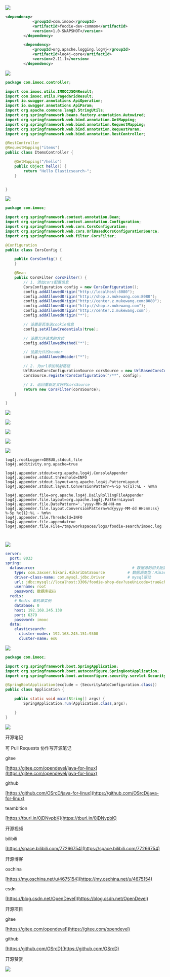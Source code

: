 ![](https://tcs.teambition.net/storage/3121e11a3998ad4d8f56d4f5ff4f7539648c?Signature=eyJhbGciOiJIUzI1NiIsInR5cCI6IkpXVCJ9.eyJBcHBJRCI6IjU5Mzc3MGZmODM5NjMyMDAyZTAzNThmMSIsIl9hcHBJZCI6IjU5Mzc3MGZmODM5NjMyMDAyZTAzNThmMSIsIl9vcmdhbml6YXRpb25JZCI6IiIsImV4cCI6MTYxMDgxMzM5MywiaWF0IjoxNjEwMjA4NTkzLCJyZXNvdXJjZSI6Ii9zdG9yYWdlLzMxMjFlMTFhMzk5OGFkNGQ4ZjU2ZDRmNWZmNGY3NTM5NjQ4YyJ9.ERqnTuoEq7aGnPZzGM6DC6aJsSgscGavT7EubOfoINM&download=image.png "")

```xml
<dependency>
            <groupId>com.imooc</groupId>
            <artifactId>foodie-dev-common</artifactId>
            <version>1.0-SNAPSHOT</version>
        </dependency>

        <dependency>
            <groupId>org.apache.logging.log4j</groupId>
            <artifactId>log4j-core</artifactId>
            <version>2.11.1</version>
        </dependency>

```

![](https://tcs.teambition.net/storage/31211f67c723a8ce04a3f89f2c3665e8c3e5?Signature=eyJhbGciOiJIUzI1NiIsInR5cCI6IkpXVCJ9.eyJBcHBJRCI6IjU5Mzc3MGZmODM5NjMyMDAyZTAzNThmMSIsIl9hcHBJZCI6IjU5Mzc3MGZmODM5NjMyMDAyZTAzNThmMSIsIl9vcmdhbml6YXRpb25JZCI6IiIsImV4cCI6MTYxMDgxMzM5MywiaWF0IjoxNjEwMjA4NTkzLCJyZXNvdXJjZSI6Ii9zdG9yYWdlLzMxMjExZjY3YzcyM2E4Y2UwNGEzZjg5ZjJjMzY2NWU4YzNlNSJ9.mnc72f6SCbz79llhKX8_wD5l8iSMu2gOPa7BJhUYKKc&download=image.png "")

```java
package com.imooc.controller;

import com.imooc.utils.IMOOCJSONResult;
import com.imooc.utils.PagedGridResult;
import io.swagger.annotations.ApiOperation;
import io.swagger.annotations.ApiParam;
import org.apache.commons.lang3.StringUtils;
import org.springframework.beans.factory.annotation.Autowired;
import org.springframework.web.bind.annotation.GetMapping;
import org.springframework.web.bind.annotation.RequestMapping;
import org.springframework.web.bind.annotation.RequestParam;
import org.springframework.web.bind.annotation.RestController;

@RestController
@RequestMapping("items")
public class ItemsController {

    @GetMapping("/hello")
    public Object hello() {
        return "Hello Elasticsearch~";
    }


}


```

![](https://tcs.teambition.net/storage/3121c68621c3d32cd1d8e9e8132ad2252733?Signature=eyJhbGciOiJIUzI1NiIsInR5cCI6IkpXVCJ9.eyJBcHBJRCI6IjU5Mzc3MGZmODM5NjMyMDAyZTAzNThmMSIsIl9hcHBJZCI6IjU5Mzc3MGZmODM5NjMyMDAyZTAzNThmMSIsIl9vcmdhbml6YXRpb25JZCI6IiIsImV4cCI6MTYxMDgxMzM5MywiaWF0IjoxNjEwMjA4NTkzLCJyZXNvdXJjZSI6Ii9zdG9yYWdlLzMxMjFjNjg2MjFjM2QzMmNkMWQ4ZTllODEzMmFkMjI1MjczMyJ9.jsq4yaVObTUIPE1uqOhWpl99oZA0HCTYE3ytnhiVeZY&download=image.png "")

```java
package com.imooc;

import org.springframework.context.annotation.Bean;
import org.springframework.context.annotation.Configuration;
import org.springframework.web.cors.CorsConfiguration;
import org.springframework.web.cors.UrlBasedCorsConfigurationSource;
import org.springframework.web.filter.CorsFilter;

@Configuration
public class CorsConfig {

    public CorsConfig() {
    }

    @Bean
    public CorsFilter corsFilter() {
        // 1. 添加cors配置信息
        CorsConfiguration config = new CorsConfiguration();
        config.addAllowedOrigin("http://localhost:8080");
        config.addAllowedOrigin("http://shop.z.mukewang.com:8080");
        config.addAllowedOrigin("http://center.z.mukewang.com:8080");
        config.addAllowedOrigin("http://shop.z.mukewang.com");
        config.addAllowedOrigin("http://center.z.mukewang.com");
        config.addAllowedOrigin("*");

        // 设置是否发送cookie信息
        config.setAllowCredentials(true);

        // 设置允许请求的方式
        config.addAllowedMethod("*");

        // 设置允许的header
        config.addAllowedHeader("*");

        // 2. 为url添加映射路径
        UrlBasedCorsConfigurationSource corsSource = new UrlBasedCorsConfigurationSource();
        corsSource.registerCorsConfiguration("/**", config);

        // 3. 返回重新定义好的corsSource
        return new CorsFilter(corsSource);
    }

}


```

![](https://tcs.teambition.net/storage/312171aa2ae6034bb991f6e8aa49d966d3a0?Signature=eyJhbGciOiJIUzI1NiIsInR5cCI6IkpXVCJ9.eyJBcHBJRCI6IjU5Mzc3MGZmODM5NjMyMDAyZTAzNThmMSIsIl9hcHBJZCI6IjU5Mzc3MGZmODM5NjMyMDAyZTAzNThmMSIsIl9vcmdhbml6YXRpb25JZCI6IiIsImV4cCI6MTYxMDgxMzM5MywiaWF0IjoxNjEwMjA4NTkzLCJyZXNvdXJjZSI6Ii9zdG9yYWdlLzMxMjE3MWFhMmFlNjAzNGJiOTkxZjZlOGFhNDlkOTY2ZDNhMCJ9.kiK1Od7HhdkvPAcFs13jeRT78ZPQdrxKZfeOy_rSfUs&download=image.png "")

![](https://tcs.teambition.net/storage/31211c631d3d22696e22e9d7e200d6ab3786?Signature=eyJhbGciOiJIUzI1NiIsInR5cCI6IkpXVCJ9.eyJBcHBJRCI6IjU5Mzc3MGZmODM5NjMyMDAyZTAzNThmMSIsIl9hcHBJZCI6IjU5Mzc3MGZmODM5NjMyMDAyZTAzNThmMSIsIl9vcmdhbml6YXRpb25JZCI6IiIsImV4cCI6MTYxMDgxMzM5MywiaWF0IjoxNjEwMjA4NTkzLCJyZXNvdXJjZSI6Ii9zdG9yYWdlLzMxMjExYzYzMWQzZDIyNjk2ZTIyZTlkN2UyMDBkNmFiMzc4NiJ9.jqxzpxd3GjCDZqMnkl4OysHmsxU9IRgJ8JfsmNuf3lM&download=image.png "")

![](https://tcs.teambition.net/storage/3121bed54914565e6006df0f1b4681f56922?Signature=eyJhbGciOiJIUzI1NiIsInR5cCI6IkpXVCJ9.eyJBcHBJRCI6IjU5Mzc3MGZmODM5NjMyMDAyZTAzNThmMSIsIl9hcHBJZCI6IjU5Mzc3MGZmODM5NjMyMDAyZTAzNThmMSIsIl9vcmdhbml6YXRpb25JZCI6IiIsImV4cCI6MTYxMDgxMzM5MywiaWF0IjoxNjEwMjA4NTkzLCJyZXNvdXJjZSI6Ii9zdG9yYWdlLzMxMjFiZWQ1NDkxNDU2NWU2MDA2ZGYwZjFiNDY4MWY1NjkyMiJ9.m-ehIyGaGLLr9F_1ik76PNAoUeUhFIoIWwgSqzBty0I&download=image.png "")

![](https://tcs.teambition.net/storage/3121e9ee9c384794e3dcb3bc74d3497644cc?Signature=eyJhbGciOiJIUzI1NiIsInR5cCI6IkpXVCJ9.eyJBcHBJRCI6IjU5Mzc3MGZmODM5NjMyMDAyZTAzNThmMSIsIl9hcHBJZCI6IjU5Mzc3MGZmODM5NjMyMDAyZTAzNThmMSIsIl9vcmdhbml6YXRpb25JZCI6IiIsImV4cCI6MTYxMDgxMzM5MywiaWF0IjoxNjEwMjA4NTkzLCJyZXNvdXJjZSI6Ii9zdG9yYWdlLzMxMjFlOWVlOWMzODQ3OTRlM2RjYjNiYzc0ZDM0OTc2NDRjYyJ9.Lx9QBItR-6ih1-BppM47n1y1DtLU_-3tLCvCiIsTwo8&download=image.png "")

![](https://tcs.teambition.net/storage/312198d7ed769f61300355e07fc7c6d8c363?Signature=eyJhbGciOiJIUzI1NiIsInR5cCI6IkpXVCJ9.eyJBcHBJRCI6IjU5Mzc3MGZmODM5NjMyMDAyZTAzNThmMSIsIl9hcHBJZCI6IjU5Mzc3MGZmODM5NjMyMDAyZTAzNThmMSIsIl9vcmdhbml6YXRpb25JZCI6IiIsImV4cCI6MTYxMDgxMzM5MywiaWF0IjoxNjEwMjA4NTkzLCJyZXNvdXJjZSI6Ii9zdG9yYWdlLzMxMjE5OGQ3ZWQ3NjlmNjEzMDAzNTVlMDdmYzdjNmQ4YzM2MyJ9.5Pq8hAVIWlXgrVVxDNE5twCFhRG0QdDVEmjpsAbCUnk&download=image.png "")

```text
log4j.rootLogger=DEBUG,stdout,file
log4j.additivity.org.apache=true

log4j.appender.stdout=org.apache.log4j.ConsoleAppender
log4j.appender.stdout.threshold=INFO
log4j.appender.stdout.layout=org.apache.log4j.PatternLayout
log4j.appender.stdout.layout.ConversionPattern=%-5p %c{1}:%L - %m%n

log4j.appender.file=org.apache.log4j.DailyRollingFileAppender
log4j.appender.file.layout=org.apache.log4j.PatternLayout
log4j.appender.file.DatePattern='.'yyyy-MM-dd-HH-mm
log4j.appender.file.layout.ConversionPattern=%d{yyyy-MM-dd HH:mm:ss} %-5p %c{1}:%L - %m%n
log4j.appender.file.Threshold=INFO
log4j.appender.file.append=true
log4j.appender.file.File=/tmp/workspaces/logs/foodie-search/imooc.log



```

![](https://tcs.teambition.net/storage/3121ddefa668275cbccafe283df97112f329?Signature=eyJhbGciOiJIUzI1NiIsInR5cCI6IkpXVCJ9.eyJBcHBJRCI6IjU5Mzc3MGZmODM5NjMyMDAyZTAzNThmMSIsIl9hcHBJZCI6IjU5Mzc3MGZmODM5NjMyMDAyZTAzNThmMSIsIl9vcmdhbml6YXRpb25JZCI6IiIsImV4cCI6MTYxMDgxMzM5MywiaWF0IjoxNjEwMjA4NTkzLCJyZXNvdXJjZSI6Ii9zdG9yYWdlLzMxMjFkZGVmYTY2ODI3NWNiY2NhZmUyODNkZjk3MTEyZjMyOSJ9.5-WvJmD6ZuymoGb4Q_Vab8OxThZDi6uzXOpU8_qgwpA&download=image.png "")

```yaml
server:
  port: 8033
spring:
  datasource:                                           # 数据源的相关配置
    type: com.zaxxer.hikari.HikariDataSource          # 数据源类型：HikariCP
    driver-class-name: com.mysql.jdbc.Driver          # mysql驱动
    url: jdbc:mysql://localhost:3306/foodie-shop-dev?useUnicode=true&characterEncoding=UTF-8&autoReconnect=true
    username: root
    password: 数据库密码
  redis:
    # Redis 单机单实例
    database: 0
    host: 192.168.245.138
    port: 6379
    password: imooc
  data:
    elasticsearch:
      cluster-nodes: 192.168.245.151:9300
      cluster-name: es6

```

![](https://tcs.teambition.net/storage/3121e2c2d2a0d8b6926e094007a595c412fc?Signature=eyJhbGciOiJIUzI1NiIsInR5cCI6IkpXVCJ9.eyJBcHBJRCI6IjU5Mzc3MGZmODM5NjMyMDAyZTAzNThmMSIsIl9hcHBJZCI6IjU5Mzc3MGZmODM5NjMyMDAyZTAzNThmMSIsIl9vcmdhbml6YXRpb25JZCI6IiIsImV4cCI6MTYxMDgxMzM5MywiaWF0IjoxNjEwMjA4NTkzLCJyZXNvdXJjZSI6Ii9zdG9yYWdlLzMxMjFlMmMyZDJhMGQ4YjY5MjZlMDk0MDA3YTU5NWM0MTJmYyJ9.pSXQMeEtPbgXeGlhIXFdwR4HdoNL0FaL1Pczppph7yo&download=image.png "")

```java
package com.imooc;

import org.springframework.boot.SpringApplication;
import org.springframework.boot.autoconfigure.SpringBootApplication;
import org.springframework.boot.autoconfigure.security.servlet.SecurityAutoConfiguration;

@SpringBootApplication(exclude = {SecurityAutoConfiguration.class})
public class Application {

    public static void main(String[] args) {
        SpringApplication.run(Application.class,args);

    }
}


```

![](https://tcs.teambition.net/storage/3121b6fc3a493b6f6bb55703c8aee1e7c07d?Signature=eyJhbGciOiJIUzI1NiIsInR5cCI6IkpXVCJ9.eyJBcHBJRCI6IjU5Mzc3MGZmODM5NjMyMDAyZTAzNThmMSIsIl9hcHBJZCI6IjU5Mzc3MGZmODM5NjMyMDAyZTAzNThmMSIsIl9vcmdhbml6YXRpb25JZCI6IiIsImV4cCI6MTYxMDgxMzM5MywiaWF0IjoxNjEwMjA4NTkzLCJyZXNvdXJjZSI6Ii9zdG9yYWdlLzMxMjFiNmZjM2E0OTNiNmY2YmI1NTcwM2M4YWVlMWU3YzA3ZCJ9.r6j9UsXYXQN0glTwrADFFj1j1faXNWoLRQI710hk-2A&download=image.png "")

开源笔记

可 Pull Requests 协作写开源笔记

gitee

[https://gitee.com/opendevel/java-for-linux](https://gitee.com/opendevel/java-for-linux)

github

[https://github.com/OSrcD/java-for-linux](https://github.com/OSrcD/java-for-linux)

teambition

[https://tburl.in/0jDNvpbK](https://tburl.in/0jDNvpbK)

开源视频

bilibili

[https://space.bilibili.com/77266754](https://space.bilibili.com/77266754)

开源博客

oschina

[https://my.oschina.net/u/4675154](https://my.oschina.net/u/4675154)

csdn

[https://blog.csdn.net/OpenDevel](https://blog.csdn.net/OpenDevel)

开源项目

gitee

[https://gitee.com/opendevel](https://gitee.com/opendevel)

github

[https://github.com/OSrcD](https://github.com/OSrcD)

开源赞赏

![](https://tcs.teambition.net/storage/3121aed56e96d914e1046f3b498b493ce232?Signature=eyJhbGciOiJIUzI1NiIsInR5cCI6IkpXVCJ9.eyJBcHBJRCI6IjU5Mzc3MGZmODM5NjMyMDAyZTAzNThmMSIsIl9hcHBJZCI6IjU5Mzc3MGZmODM5NjMyMDAyZTAzNThmMSIsIl9vcmdhbml6YXRpb25JZCI6IiIsImV4cCI6MTYxMDgxMzM5MywiaWF0IjoxNjEwMjA4NTkzLCJyZXNvdXJjZSI6Ii9zdG9yYWdlLzMxMjFhZWQ1NmU5NmQ5MTRlMTA0NmYzYjQ5OGI0OTNjZTIzMiJ9.3KhVCe9EE6GG7lfasMr05_MHw5sBY6ClNE6cOrjX3MY&download=image.png "")

